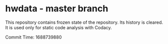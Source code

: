 # hwdata - master branch

This repository contains frozen state of the repository.
Its history is cleared. It is used only for static code
analysis with Codacy.

Commit Time: 1688739880